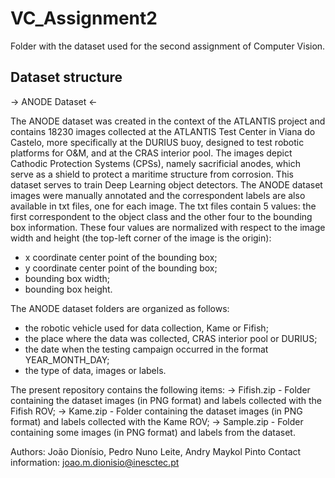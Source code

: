 # VC_Assignment2
Folder with the dataset used for the second assignment of Computer Vision.

## Dataset structure

-> ANODE Dataset <-

The ANODE dataset was created in the context of the ATLANTIS project and contains 18230 images collected at the ATLANTIS Test Center in Viana do Castelo, more specifically at the DURIUS buoy, designed to test robotic platforms for O&M, and at the CRAS interior pool. The images depict Cathodic Protection Systems (CPSs), namely sacrificial anodes, which serve as a shield to protect a maritime structure from corrosion. This dataset serves to train Deep Learning object detectors. The ANODE dataset images were manually annotated and the correspondent labels are also available in txt files, one for each image. The txt files contain 5 values: the first correspondent to the object class and the other four to the bounding box information. These four values are normalized with respect to the image width and height (the top-left corner of the image is the origin):
- x coordinate center point of the bounding box;
- y coordinate center point of the bounding box;
- bounding box width;
- bounding box height.

The ANODE dataset folders are organized as follows:
- the robotic vehicle used for data collection, Kame or Fifish;
- the place where the data was collected, CRAS interior pool or DURIUS;
- the date when the testing campaign occurred in the format YEAR_MONTH_DAY;
- the type of data, images or labels.

The present repository contains the following items:
-> Fifish.zip - Folder containing the dataset images (in PNG format) and labels collected with the Fifish ROV;
-> Kame.zip - Folder containing the dataset images (in PNG format) and labels collected with the Kame ROV;
-> Sample.zip - Folder containing some images (in PNG format) and labels from the dataset.

Authors: João Dionísio, Pedro Nuno Leite, Andry Maykol Pinto
Contact information: joao.m.dionisio@inesctec.pt	

